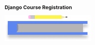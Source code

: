 ### Django Course Registration  
![Alt text](registration/courses/static/courses/logo.png?raw=true)

